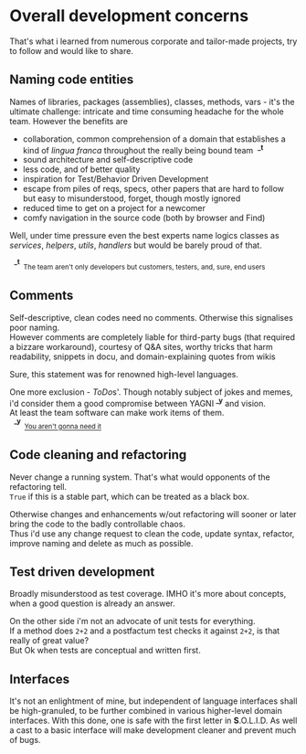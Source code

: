 # Overall development concerns
That's what i learned from numerous corporate and tailor-made projects, try to follow and would like to share.

## Naming code entities
Names of libraries, packages (assemblies), classes, methods, vars - it's the ultimate challenge: intricate and time consuming headache for the whole team.
However the benefits are
+ collaboration, common comprehension of a domain that establishes a kind of *lingua franca* throughout the really being bound team&nbsp;&nbsp;<sup>**_t**</sup>
+ sound architecture and self-descriptive code
+ less code, and of better quality
+ inspiration for Test/Behavior Driven Development
+ escape from piles of reqs, specs, other papers that are hard to follow but easy to misunderstood, forget, though mostly ignored
+ reduced time to get on a project for a newcomer 
+ comfy navigation in the source code (both by browser and Find)

Well, under time pressure even the best experts name logics classes as *services*, *helpers*, *utils*, *handlers* but would be barely proud of that.

&nbsp;&nbsp;<sup>**_t**</sup><sub>&nbsp;&nbsp;The team aren't only developers but customers, testers, and, sure, end users</sub>

## Comments
Self-descriptive, clean codes need no comments. Otherwise this signalises poor naming.\
However comments are completely liable for third-party bugs (that required a bizzare workaround), courtesy of Q&A sites, worthy tricks that harm readability, snippets in docu, and domain-explaining quotes from wikis

Sure, this statement was for renowned high-level languages.

One more exclusion - *ToDo*s'. Though notably subject of jokes and memes, i'd consider them a good compromise between YAGNI&nbsp;<sup>**_y**</sup> and vision.\
At least the team software can make work items of them.\
&nbsp;&nbsp;<sup>**_y**</sup><sub>&nbsp;&nbsp;[You aren't gonna need it](https://en.wikipedia.org/wiki/You_aren%27t_gonna_need_it)</sub>

## Code cleaning and refactoring
Never change a running system. That's what would opponents of the refactoring tell.\
`True` if this is a stable part, which can be treated as a black box.

Otherwise changes and enhancements w/out refactoring will sooner or later bring the code to the badly controllable chaos.\
Thus i'd use any change request to clean the code, update syntax, refactor, improve naming and delete as much as possible.

## Test driven development
Broadly misunderstood as test coverage. IMHO it's more about concepts, when a good question is already an answer.

On the other side i'm not an advocate of unit tests for everything.\
If a method does `2+2` and a postfactum test checks it against `2+2`, is that really of great value?\
But Ok when tests are conceptual and written first.

## Interfaces
It's not an enlightment of mine, but independent of language interfaces shall be high-granuled, to be further combined in various higher-level domain interfaces.
With this done, one is safe with the first letter in **S**.O.L.I.D. As well a cast to a basic interface will make development cleaner and prevent much of bugs.
